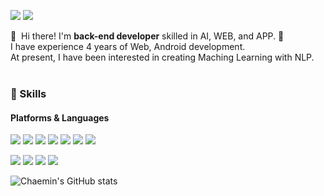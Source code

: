 
<p>
  <a href="https://velog.io/@yuchaemin/posts" target="_blank"><img src="https://img.shields.io/badge/Tech_Blog-DD0B78?style=flat-square&logo=GitHub%20Sponsors&logoColor=white"/></a>
  <a href="https://www.linkedin.com/in/%EC%B1%84%EB%AF%BC-%EC%9C%A0-94940a26a/" target="_blank"><img src="https://img.shields.io/badge/ChaeminYu-0A66C2?style=flat-square&logo=Linkedin&logoColor=white"/></a>
 <!-- <a href="https://twitter.com/cowkite" target="_blank"><img src="https://img.shields.io/badge/cowkite-1DA1F2?style=flat-square&logo=Twitter&logoColor=white"/></a> -->
<!--   <a href="mailto:kusuri94@gmail.com" target="_blank"><img src="https://img.shields.io/badge/kusuri94@gmail.com-EA4335?style=flat-square&logo=Gmail&logoColor=white"/></a> -->
</p>

<p>
  👋&nbsp; Hi there! I'm <b>back-end developer</b> skilled in AI, WEB, and APP. 🚀<br/>
  I have experience 4 years of Web, Android development.<br/>
  At present, I have been interested in creating Maching Learning with NLP. <br/>
  <br/>
<!--   I enjoy knitting, swinning, travel and reading. 🏝️ 📖<br/>
  I hope to develop every beautiful things. ✨ <br/><br/> -->
</p>


### 💪 Skills
#### Platforms & Languages
<p>
  <img src="https://img.shields.io/badge/Android-3DDC84?style=flat-square&logo=Android&logoColor=white"/>
  <img src="https://img.shields.io/badge/firebase-FFCA28?style=flat-square&logo=firebase&logoColor=white"/>
  <img src="https://img.shields.io/badge/pycharm-000000?style=flat-square&logo=pycharm&logoColor=white"/>
  <img src="https://img.shields.io/badge/mysql-4479A1?style=flat-square&logo=mysql&logoColor=white"/>
  <img src="https://img.shields.io/badge/intellijidea-000000?style=flat-square&logo=intellijidea&logoColor=white"/>
  <img src="https://img.shields.io/badge/visualstudiocode-007ACC?style=flat-square&logo=visualstudiocode&logoColor=white"/>
  <img src="https://img.shields.io/badge/Spring-6DB33F?style=flat-square&logo=Spring&logoColor=white"/>
</p>
<p>
  <img src="https://img.shields.io/badge/Kotlin-0095D5?style=flat-square&logo=Kotlin&logoColor=white"/> 
  <img src="https://img.shields.io/badge/Java-007396?style=flat-square&logo=Java&logoColor=white"/>
  <img src="https://img.shields.io/badge/python-3776AB?style=flat-square&logo=python&logoColor=white"/>
  <img src="https://img.shields.io/badge/html5-E34F26?style=flat-square&logo=html5&logoColor=white"/>
</p>

![Chaemin's GitHub stats](https://github-readme-stats.vercel.app/api?username=yuchaemin2&show_icons=true&theme=dracula)

<!-- ![Top Langs](https://github-readme-stats.vercel.app/api/top-langs/?username=yuchaemin2&layout=compact&theme=dracula) -->
